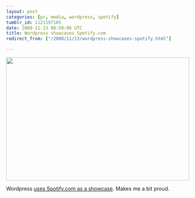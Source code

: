 ```yaml
---
layout: post
categories: [pr, media, wordpress, spotify]
tumblr_id: 1121197105  
date: 2008-11-13 08:50:06 UTC
title: Wordpress showcases Spotify.com
redirect_from: ["/2008/11/13/wordpress-showcases-spotify.html"]

---
```


<a href="http://wordpress.org/showcase/spotify/"><img src="/attachments/2008/11/spotify-wordpress-showcase.png" alt="" title="spotify-wordpress-showcase" width="500" height="336" class="alignnone size-full wp-image-889" /></a>

Wordpress <a href="http://wordpress.org/showcase/spotify/">uses Spotify.com as a showcase</a>. Makes me a bit proud.
